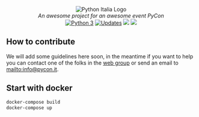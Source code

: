 <p align="center">
    <img src="https://avatars1.githubusercontent.com/u/3573467?s=96" alt="Python Italia Logo" />
    <br>
    <i>An awesome project for an awesome event PyCon</i>
    <br>
    <a class="badge-align" href="https://pyup.io/repos/github/pythonitalia/pycon/"><img src="https://pyup.io/repos/github/pythonitalia/pycon/shield.svg" alt="Python 3" /></a>
    <a class="badge-align" href="https://pyup.io/repos/github/pythonitalia/pycon/"><img src="https://pyup.io/repos/github/pythonitalia/pycon/shield.svg" alt="Updates" /></a>
    <a  class="badge-align" href="https://www.codacy.com/app/pythonitalia/pycon?utm_source=github.com&amp;utm_medium=referral&amp;utm_content=pythonitalia/pycon&amp;utm_campaign=Badge_Grade"><img src="https://api.codacy.com/project/badge/Grade/b0f6b7573fab4dbbb49d8b1ee0f510f4"/></a>
    <a class="badge-align" href="https://www.codacy.com/app/pythonitalia/pycon?utm_source=github.com&amp;utm_medium=referral&amp;utm_content=pythonitalia/pycon&amp;utm_campaign=Badge_Coverage"><img src="https://api.codacy.com/project/badge/Coverage/b0f6b7573fab4dbbb49d8b1ee0f510f4"/></a>
</p>

## How to contribute

We will add some guidelines here soon, in the meantime if you want to help you can contact one of the folks in the [web group](https://github.com/orgs/pythonitalia/teams/web-team) or send an email to [mailto:info@pycon.it](info@pycon.it).

## Start with docker

```sh
docker-compose build
docker-compose up
```
